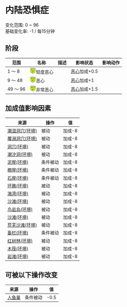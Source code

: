 # 内陆恐惧症  
变化范围: 0 ~ 96  
基础变化率: -1 / 每15分钟  
## 阶段  
范围  |  名称  |  描述  |  影响状态  |  影响动作  
----  |  ----  |  ----  |  ----  |  ----  
1 ～ 8  |  <img decoding="async" src="Sprite/Dizzy.png" style="width:20px;">轻度恶心  |    |  [恶心](Nausea.md)加成+0.5  |    
9 ～ 48  |  <img decoding="async" src="Sprite/Dizzy.png" style="width:20px;">恶心  |    |  [恶心](Nausea.md)加成+1  |    
49 ～ 96  |  <img decoding="async" src="Sprite/Dizzy.png" style="width:20px;">非常恶心  |    |  [恶心](Nausea.md)加成+1.5  |    
## 加成值影响因素  
来源  |  操作  |  值  
----  |  ----  |  ----  
[潮湿洞穴(环境)](Env_DampChamber.md)  |  被动  |  加成-8  
[覆溺洞穴(环境)](Env_FloodedChamber.md)  |  被动  |  加成-8  
[洞穴(环境)](Env_CaveSea.md)  |  被动  |  加成-8  
[潮汐洞(环境)](Env_CaveTidal.md)  |  被动  |  加成-8  
[泥屋(环境)](Env_MudHut.md)  |  条件被动  |  加成-8  
[棚屋(环境)](Env_Shed.md)  |  条件被动  |  加成-8  
[石屋(环境)](Env_StoneHut.md)  |  条件被动  |  加成-8  
[环礁(环境)](Env_Atoll.md)  |  被动  |  加成-8  
[海湾(环境)](Env_Bay.md)  |  被动  |  加成-8  
[沙滩(环境)](Env_Beach.md)  |  被动  |  加成-8  
[鸟岩岛(环境)](Env_BirdRock.md)  |  被动  |  加成-8  
[沙滩(环境)](Env_Cove.md)  |  被动  |  加成-8  
[荒芜沙滩(环境)](Env_DesolateBeach.md)  |  被动  |  加成-8  
[畜栏(环境)](Env_Enclosure.md)  |  条件被动  |  加成-8  
[红树林(环境)](Env_Mangroves.md)  |  被动  |  加成-8  
[木筏(环境)](Env_Raft.md)  |  被动  |  加成-8  
[岩滩(环境)](Env_Rocks.md)  |  被动  |  加成-8  
## 可被以下操作改变  
来源  |  操作  |  值  
----  |  ----  |  ----  
[人鱼巢](MermaidNest.md)  |  条件被动  |  -0.5  
